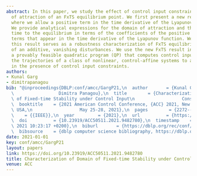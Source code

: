 ```yaml
---
abstract: In this paper, we study the effect of control input constraints on the domain
  of attraction of an FxTS equilibrium point. We first present a new result on FxTS,
  where we allow a positive term in the time derivative of the Lyapunov function.
  We provide analytical expressions for the domain of attraction and the settling
  time to the equilibrium in terms of the coefficients of the positive and negative
  terms that appear in the time derivative of the Lyapunov function. We show that
  this result serves as a robustness characterization of FxTS equilibria in the presence
  of an additive, vanishing disturbances. We use the new FxTS result in formulating
  a provably feasible quadratic program (QP) that computes control inputs that drive
  the trajectories of a class of nonlinear, control-affine systems to a goal set,
  in the presence of control input constraints.
authors:
- Kunal Garg
- dimitrapanagou
bib: "@inproceedings{DBLP:conf/amcc/GargP21,\n  author       = {Kunal Garg and\n \
  \                 Dimitra Panagou},\n  title        = {Characterization of Domain\
  \ of Fixed-time Stability under Control Input\n                  Constraints},\n\
  \  booktitle    = {2021 American Control Conference, {ACC} 2021, New Orleans, LA,\
  \ USA,\n                  May 25-28, 2021},\n  pages        = {2272--2277},\n  publisher\
  \    = {{IEEE}},\n  year         = {2021},\n  url          = {https://doi.org/10.23919/ACC50511.2021.9482780},\n\
  \  doi          = {10.23919/ACC50511.2021.9482780},\n  timestamp    = {Thu, 14 Oct\
  \ 2021 10:23:17 +0200},\n  biburl       = {https://dblp.org/rec/conf/amcc/GargP21.bib},\n\
  \  bibsource    = {dblp computer science bibliography, https://dblp.org}\n}"
date: 2021-01-01
key: conf/amcc/GargP21
layout: papers
link: https://doi.org/10.23919/ACC50511.2021.9482780
title: Characterization of Domain of Fixed-time Stability under Control Input Constraints.
venue: ACC
---
```

